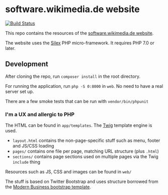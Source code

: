 # software.wikimedia.de website

[![Build Status](https://travis-ci.org/wmde/software.wikimedia.de.svg)](https://travis-ci.org/wmde/software.wikimedia.de)

This repo contains the resources of the [software.wikimedia.de website](https://software.wikimedia.de).

The website uses the [Silex](silex.sensiolabs.org/) PHP micro-framework. It requires PHP 7.0 or later.

## Development

After cloning the repo, run `composer install` in the root directory.

For running the application, run `php -S 0:8000` in `web`. No need to have a real server set up.

There are a few smoke tests that can be run with `vendor/bin/phpunit`

### I'm a UX and allergic to PHP

The HTML can be found in `app/templates`. The [Twig](http://twig.sensiolabs.org/) template engine is used.

* `layout.html` contains the non-page-specific stuff such as menu, footer and JS/CSS loading
* `pages/` contains one file per page, matching URL structure (plus `.html`)
* `sections/` contains page sections used on multiple pages via the Twig `include` thing

Resources such as JS, CSS and images can be found in `web/`

The stuff is based on Twitter Bootstrap and uses structure borrowed from the
[Modern Business bootstrap template](https://startbootstrap.com/template-overviews/modern-business/).